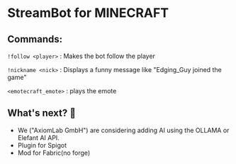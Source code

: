 # StreamBot for MINECRAFT


## Commands:
`!follow <player>` : Makes the bot follow the player 

`!nickname <nick>` : Displays a funny message like "Edging_Guy joined the game"

`<emotecraft_emote>` : plays the emote
## What's next? 🚀
- We ("AxiomLab GmbH") are considering adding AI using the OLLAMA or Elefant AI API.
- Plugin for Spigot
- Mod for Fabric(no forge)
